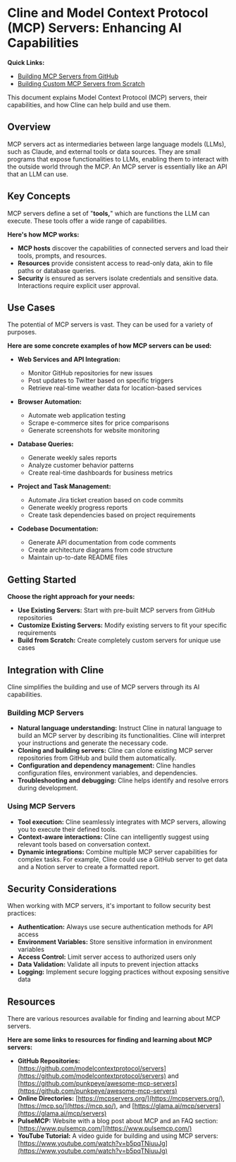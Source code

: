 # Cline and Model Context Protocol (MCP) Servers: Enhancing AI Capabilities

**Quick Links:**
- [Building MCP Servers from GitHub](mcp-server-from-github.md)
- [Building Custom MCP Servers from Scratch](mcp-server-from-scratch.md)

This document explains Model Context Protocol (MCP) servers, their capabilities, and how Cline can help build and use them. 

## Overview

MCP servers act as intermediaries between large language models (LLMs), such as Claude, and external tools or data sources. They are small programs that expose functionalities to LLMs, enabling them to interact with the outside world through the MCP. An MCP server is essentially like an API that an LLM can use.

## Key Concepts

MCP servers define a set of "**tools,**" which are functions the LLM can execute. These tools offer a wide range of capabilities. 

**Here's how MCP works:**

*   **MCP hosts** discover the capabilities of connected servers and load their tools, prompts, and resources.
*   **Resources** provide consistent access to read-only data, akin to file paths or database queries. 
*   **Security** is ensured as servers isolate credentials and sensitive data. Interactions require explicit user approval.

## Use Cases

The potential of MCP servers is vast. They can be used for a variety of purposes.

**Here are some concrete examples of how MCP servers can be used:**

* **Web Services and API Integration:**
  - Monitor GitHub repositories for new issues
  - Post updates to Twitter based on specific triggers
  - Retrieve real-time weather data for location-based services

* **Browser Automation:**
  - Automate web application testing
  - Scrape e-commerce sites for price comparisons
  - Generate screenshots for website monitoring

* **Database Queries:**
  - Generate weekly sales reports
  - Analyze customer behavior patterns
  - Create real-time dashboards for business metrics

* **Project and Task Management:**
  - Automate Jira ticket creation based on code commits
  - Generate weekly progress reports
  - Create task dependencies based on project requirements

* **Codebase Documentation:**
  - Generate API documentation from code comments
  - Create architecture diagrams from code structure
  - Maintain up-to-date README files

## Getting Started

**Choose the right approach for your needs:**

* **Use Existing Servers:** Start with pre-built MCP servers from GitHub repositories
* **Customize Existing Servers:** Modify existing servers to fit your specific requirements
* **Build from Scratch:** Create completely custom servers for unique use cases

## Integration with Cline

Cline simplifies the building and use of MCP servers through its AI capabilities. 

### Building MCP Servers

*   **Natural language understanding:** Instruct Cline in natural language to build an MCP server by describing its functionalities. Cline will interpret your instructions and generate the necessary code.
*   **Cloning and building servers:** Cline can clone existing MCP server repositories from GitHub and build them automatically.
*   **Configuration and dependency management:** Cline handles configuration files, environment variables, and dependencies.
*   **Troubleshooting and debugging:** Cline helps identify and resolve errors during development.

### Using MCP Servers

*   **Tool execution:** Cline seamlessly integrates with MCP servers, allowing you to execute their defined tools. 
*   **Context-aware interactions:** Cline can intelligently suggest using relevant tools based on conversation context.
*   **Dynamic integrations:** Combine multiple MCP server capabilities for complex tasks. For example, Cline could use a GitHub server to get data and a Notion server to create a formatted report.

## Security Considerations

When working with MCP servers, it's important to follow security best practices:

* **Authentication:** Always use secure authentication methods for API access
* **Environment Variables:** Store sensitive information in environment variables
* **Access Control:** Limit server access to authorized users only
* **Data Validation:** Validate all inputs to prevent injection attacks
* **Logging:** Implement secure logging practices without exposing sensitive data

## Resources

There are various resources available for finding and learning about MCP servers.

**Here are some links to resources for finding and learning about MCP servers:**

*   **GitHub Repositories:** [https://github.com/modelcontextprotocol/servers](https://github.com/modelcontextprotocol/servers) and [https://github.com/punkpeye/awesome-mcp-servers](https://github.com/punkpeye/awesome-mcp-servers)
*   **Online Directories:** [https://mcpservers.org/](https://mcpservers.org/), [https://mcp.so/](https://mcp.so/), and [https://glama.ai/mcp/servers](https://glama.ai/mcp/servers)
*   **PulseMCP:** Website with a blog post about MCP and an FAQ section: [https://www.pulsemcp.com/](https://www.pulsemcp.com/)
*   **YouTube Tutorial:** A video guide for building and using MCP servers: [https://www.youtube.com/watch?v=b5pqTNiuuJg](https://www.youtube.com/watch?v=b5pqTNiuuJg)
